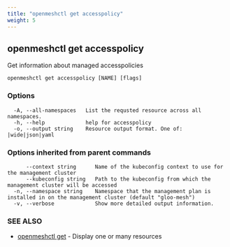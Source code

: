 ```yaml
---
title: "openmeshctl get accesspolicy"
weight: 5
---
```

## openmeshctl get accesspolicy

Get information about managed accesspolicies

```
openmeshctl get accesspolicy [NAME] [flags]
```

### Options

```
  -A, --all-namespaces   List the requsted resource across all namespaces.
  -h, --help             help for accesspolicy
  -o, --output string    Resource output format. One of: |wide|json|yaml
```

### Options inherited from parent commands

```
      --context string      Name of the kubeconfig context to use for the management cluster
      --kubeconfig string   Path to the kubeconfig from which the management cluster will be accessed
  -n, --namespace string    Namespace that the management plan is installed in on the management cluster (default "gloo-mesh")
  -v, --verbose             Show more detailed output information.
```

### SEE ALSO

* [openmeshctl get](../openmeshctl_get)	 - Display one or many resources

